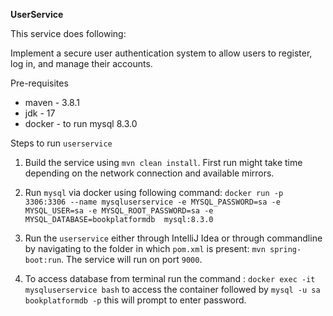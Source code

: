 **UserService**

This service does following:

Implement a secure user authentication system to allow users to register, log in, and manage their accounts.

Pre-requisites

- maven - 3.8.1
- jdk - 17
- docker - to run mysql 8.3.0

Steps to run `userservice`

1. Build the service using `mvn clean install`. First run might take time depending on the network connection and available mirrors.

2. Run `mysql` via docker using following command: `docker run -p 3306:3306 --name mysqluserservice -e MYSQL_PASSWORD=sa -e MYSQL_USER=sa -e MYSQL_ROOT_PASSWORD=sa -e MYSQL_DATABASE=bookplatformdb  mysql:8.3.0`

3. Run the `userservice` either through IntelliJ Idea or through commandline by navigating to the folder in which `pom.xml` is present: `mvn spring-boot:run`. The service will run on port `9000`.

4. To access database from terminal run the command : `docker exec -it mysqluserservice bash` to access the container followed by `mysql -u sa bookplatformdb -p` this will prompt to enter password.